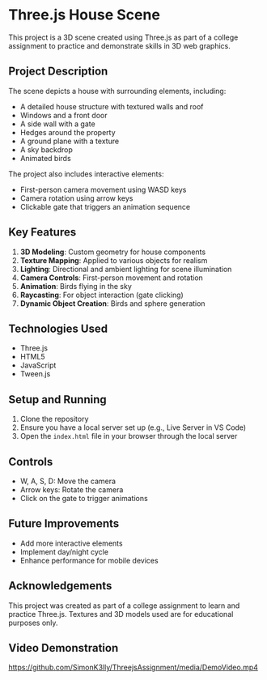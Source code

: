 # Three.js House Scene

This project is a 3D scene created using Three.js as part of a college assignment to practice and demonstrate skills in 3D web graphics.

## Project Description

The scene depicts a house with surrounding elements, including:

- A detailed house structure with textured walls and roof
- Windows and a front door
- A side wall with a gate
- Hedges around the property
- A ground plane with a texture
- A sky backdrop
- Animated birds

The project also includes interactive elements:

- First-person camera movement using WASD keys
- Camera rotation using arrow keys
- Clickable gate that triggers an animation sequence

## Key Features

1. **3D Modeling**: Custom geometry for house components
2. **Texture Mapping**: Applied to various objects for realism
3. **Lighting**: Directional and ambient lighting for scene illumination
4. **Camera Controls**: First-person movement and rotation
5. **Animation**: Birds flying in the sky
6. **Raycasting**: For object interaction (gate clicking)
7. **Dynamic Object Creation**: Birds and sphere generation



## Technologies Used

- Three.js
- HTML5
- JavaScript
- Tween.js

## Setup and Running

1. Clone the repository
2. Ensure you have a local server set up (e.g., Live Server in VS Code)
3. Open the `index.html` file in your browser through the local server

## Controls

- W, A, S, D: Move the camera
- Arrow keys: Rotate the camera
- Click on the gate to trigger animations

## Future Improvements

- Add more interactive elements
- Implement day/night cycle
- Enhance performance for mobile devices

## Acknowledgements

This project was created as part of a college assignment to learn and practice Three.js. Textures and 3D models used are for educational purposes only.

## Video Demonstration

https://github.com/SimonK3lly/ThreejsAssignment/media/DemoVideo.mp4
